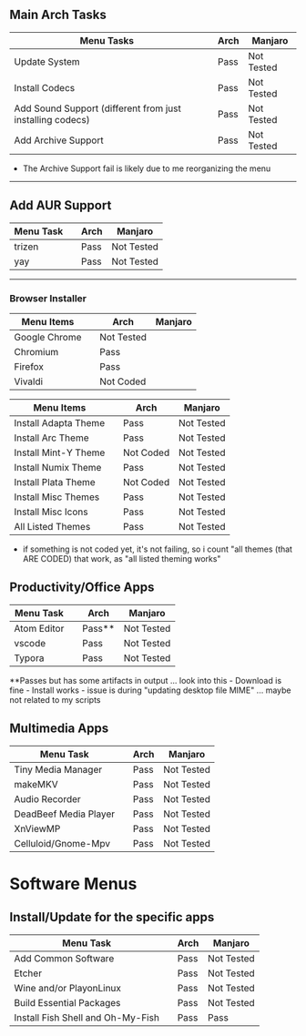 
## Main Arch Tasks 

| Menu Tasks                                                |     | Arch | Manjaro    |
| --------------------------------------------------------- | --- | ---- | ---------- |
| Update System                                             |     | Pass | Not Tested |
| Install Codecs                                            |     | Pass | Not Tested |
| Add Sound Support (different from just installing codecs) |     | Pass | Not Tested |
| Add Archive Support                                       |     | Pass | Not Tested |

- The Archive Support fail is likely due to me reorganizing the menu 

---
## Add AUR Support 

| Menu Task |     | Arch | Manjaro    |
| --------- | --- | ---- | ---------- |
| trizen    |     | Pass | Not Tested |
| yay       |     | Pass | Not Tested |

--- 
### Browser Installer 

| Menu Items    |     | Arch       | Manjaro |
| ------------- | --- | ---------- | ------- |
| Google Chrome |     | Not Tested |         |
| Chromium      |     | Pass       |         |
| Firefox       |     | Pass       |         |
| Vivaldi       |     | Not Coded  |         |


| Menu Items           |     | Arch      | Manjaro    |
| -------------------- | --- | --------- | ---------- |
| Install Adapta Theme |     | Pass      | Not Tested |
| Install Arc Theme    |     | Pass      | Not Tested |
| Install Mint-Y Theme |     | Not Coded | Not Tested |
| Install Numix Theme  |     | Pass      | Not Tested |
| Install Plata Theme  |     | Not Coded | Not Tested |
| Install Misc Themes  |     | Pass      | Not Tested |
| Install Misc Icons   |     | Pass      | Not Tested |
| All Listed Themes    |     | Pass      | Not Tested |

- if something is not coded yet, it's not failing, so i count "all themes (that ARE CODED) that work, as "all listed theming works"

## Productivity/Office Apps 

| Menu Task   |     | Arch   | Manjaro    |
| ----------- | --- | ------ | ---------- |
| Atom Editor |     | Pass** | Not Tested |
| vscode      |     | Pass   | Not Tested |
| Typora      |     | Pass   | Not Tested |

**Passes but has some artifacts in output ... look into this 
    - Download is fine 
    - Install works 
      - issue is during "updating desktop file MIME" ... maybe not related to my scripts 


## Multimedia Apps

| Menu Task             |     | Arch | Manjaro    |
| --------------------- | --- | ---- | ---------- |
| Tiny Media Manager    |     | Pass | Not Tested |
| makeMKV               |     | Pass | Not Tested |
| Audio Recorder        |     | Pass | Not Tested |
| DeadBeef Media Player |     | Pass | Not Tested |
| XnViewMP              |     | Pass | Not Tested |
| Celluloid/Gnome-Mpv   |     | Pass |      Not Tested       |

# Software Menus
## Install/Update for the specific apps

| Menu Task                         |     | Arch | Manjaro    |
| --------------------------------- | --- | ---- | ---------- |
| Add Common Software               |     | Pass | Not Tested |
| Etcher                            |     | Pass | Not Tested |
| Wine and/or PlayonLinux           |     | Pass | Not Tested |
| Build Essential Packages          |     | Pass | Not Tested |
| Install Fish Shell and Oh-My-Fish |     | Pass | Pass       |
